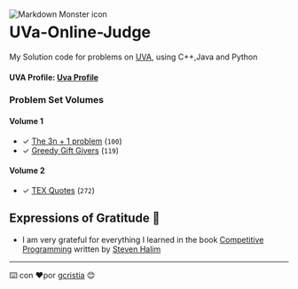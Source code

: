 <img src="https://uhunt.onlinejudge.org/images/uva.png" alt="Markdown Monster icon" style="float: left; margin-right:10px;margin-top:15px" />

# UVa-Online-Judge
My Solution code for problems on [UVA](https://onlinejudge.org/), using C++,Java and Python

<h4>UVA Profile:  <a href="https://uhunt.onlinejudge.org/id/1210764">Uva Profile</a></h4> 

### Problem Set Volumes

#### Volume 1 
* ✓ [The 3n + 1 problem][100] (`100`)  
* ✓ [Greedy Gift Givers][100] (`119`)   

#### Volume 2
* ✓ [TEX Quotes][272] (`272`)  

## Expressions of Gratitude 🎁
* I am very grateful for everything I learned in the book [Competitive Programming](https://sites.google.com/site/stevenhalim/) written by [Steven Halim](https://www.comp.nus.edu.sg/~stevenha/)
---
⌨️ con ❤️por [gcristia](https://github.com/gcristia) 😊

[1]: http://uva.onlinejudge.org
[infoSE]: http://uva.onlinejudge.org/index.php?option=com_content&task=view&id=21
[100]: http://uva.onlinejudge.org/external/1/100.html 
[119]: http://uva.onlinejudge.org/external/1/119.html 

[272]: http://uva.onlinejudge.org/external/2/272.html 